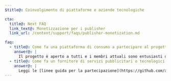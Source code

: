 ```yaml
---
$title@: Coinvolgimento di piattaforme e aziende tecnologiche

cta:
  title@: Next FAQ
  link_text@: Monetizzazione per i publisher
  link_url: /content/support/faqs/publisher-monetization.md

faq:
  - title@: Come fa una piattaforma di consumo a partecipare al progetto Accelerated Mobile Pages?
    answer@: |
      Il progetto è aperto a tutti e i membri attuali sono entusiasti di relazionarsi con le piattaforme di consumo nell'ambito dell'iniziativa. Google ha messo a disposizione gratuitamente la sua cache per tutti, incluse le piattaforme di consumo che vorrebbero visualizzare i contenuti AMP nel loro ambiente. Contattaci tramite [GitHub](https://github.com/ampproject/amphtml/issues/new) e cercheremo di rispondere alle tue domande nel più breve tempo possibile.
  - title@: Come fa un fornitore di servizi pubblicitari o tecnologici a partecipare al progetto Accelerated Mobile Pages?
    answer@: |
      Leggi le [linee guida per la partecipazione](https://github.com/ampproject/amphtml/tree/master/3p#ads) e contattaci tramite [GitHub](https://github.com/ampproject/amphtml/issues/new).
---
```

